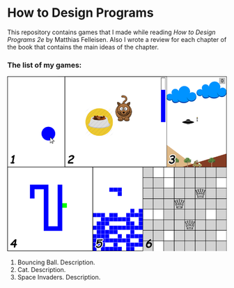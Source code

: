 How to Design Programs
======================

This repository contains games that I made while reading *How to Design Programs 2e* by Matthias Felleisen.
Also I wrote a review for each chapter of the book that contains the main ideas of the chapter.

### The list of my games:

![Screenshots of my games](games.png)

1. Bouncing Ball. Description.
2. Cat. Description.
3. Space Invaders. Description.
